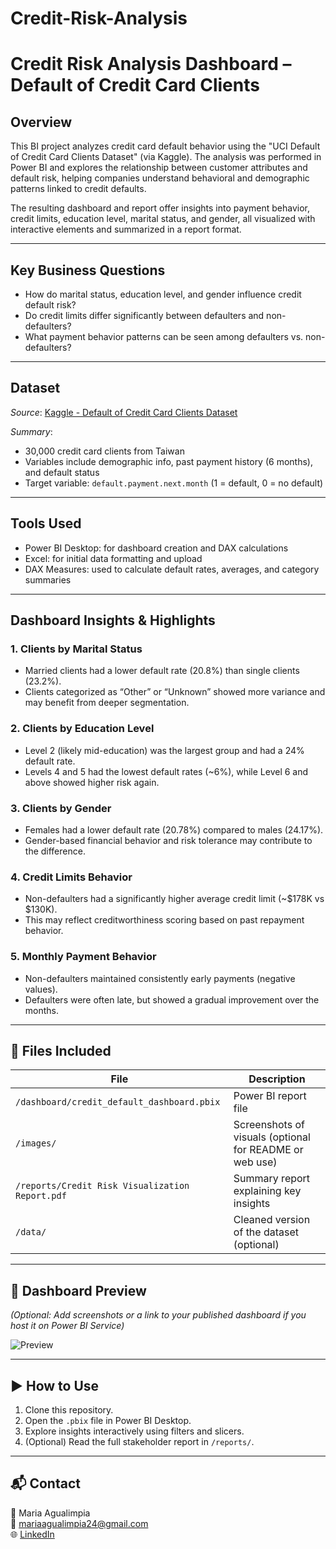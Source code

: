 # Credit-Risk-Analysis

# Credit Risk Analysis Dashboard – Default of Credit Card Clients

## Overview

This BI project analyzes credit card default behavior using the "UCI Default of Credit Card Clients Dataset" (via Kaggle). The analysis was performed in Power BI and explores the relationship between customer attributes and default risk, helping companies understand behavioral and demographic patterns linked to credit defaults.

The resulting dashboard and report offer insights into payment behavior, credit limits, education level, marital status, and gender, all visualized with interactive elements and summarized in a report format.

---

## Key Business Questions

- How do marital status, education level, and gender influence credit default risk?
- Do credit limits differ significantly between defaulters and non-defaulters?
- What payment behavior patterns can be seen among defaulters vs. non-defaulters?

---

## Dataset

*Source*: [Kaggle - Default of Credit Card Clients Dataset](https://www.kaggle.com/datasets/uciml/default-of-credit-card-clients-dataset)

*Summary*:
- 30,000 credit card clients from Taiwan
- Variables include demographic info, past payment history (6 months), and default status
- Target variable: `default.payment.next.month` (1 = default, 0 = no default)

---

## Tools Used

- Power BI Desktop: for dashboard creation and DAX calculations
- Excel: for initial data formatting and upload
- DAX Measures: used to calculate default rates, averages, and category summaries

---

## Dashboard Insights & Highlights

### 1. Clients by Marital Status
- Married clients had a lower default rate (20.8%) than single clients (23.2%).
- Clients categorized as “Other” or “Unknown” showed more variance and may benefit from deeper segmentation.

### 2. Clients by Education Level
- Level 2 (likely mid-education) was the largest group and had a 24% default rate.
- Levels 4 and 5 had the lowest default rates (~6%), while Level 6 and above showed higher risk again.

### 3. Clients by Gender
- Females had a lower default rate (20.78%) compared to males (24.17%).
- Gender-based financial behavior and risk tolerance may contribute to the difference.

### 4. Credit Limits Behavior
- Non-defaulters had a significantly higher average credit limit (~$178K vs $130K).
- This may reflect creditworthiness scoring based on past repayment behavior.

### 5. Monthly Payment Behavior
- Non-defaulters maintained consistently early payments (negative values).
- Defaulters were often late, but showed a gradual improvement over the months.

---

## 📂 Files Included

| File | Description |
|------|-------------|
| `/dashboard/credit_default_dashboard.pbix` | Power BI report file |
| `/images/` | Screenshots of visuals (optional for README or web use) |
| `/reports/Credit Risk Visualization Report.pdf` | Summary report explaining key insights |
| `/data/` | Cleaned version of the dataset (optional) |

---

## 🔗 Dashboard Preview

*(Optional: Add screenshots or a link to your published dashboard if you host it on Power BI Service)*

![Preview](images/credit_risk_dashboard.png)

---

## ▶️ How to Use

1. Clone this repository.
2. Open the `.pbix` file in Power BI Desktop.
3. Explore insights interactively using filters and slicers.
4. (Optional) Read the full stakeholder report in `/reports/`.

---

## 📬 Contact

👤 Maria Agualimpia  
📧 mariaagualimpia24@gmail.com  
🌐 [LinkedIn](https://www.linkedin.com/in/maria-agualimpia-11a535129/)
